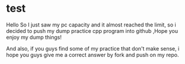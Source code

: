 <h1>test</h1>

Hello 
So I just saw my pc capacity and it almost reached the limit, so i decided to push my dump practice cpp program into github
,Hope you enjoy my dump things!

And also, if you guys find some of my practice that don't make sense, i hope you guys give me a correct answer by fork and push on my repo.
